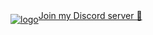 <a target="_blank" href="https://discord.gg/g8nqWjAAq2">
<img align="middle" alt="logo" src="https://github.com/dai-shi/react-tracked/raw/main/website/static/img/react-tracked-logo-animated1.svg">Join my Discord server 👋
</a>

<!--
**dai-shi/dai-shi** is a ✨ _special_ ✨ repository because its `README.md` (this file) appears on your GitHub profile.


![Snake animation](https://github.com/rafaballerini/rafaballerini/blob/output/github-contribution-grid-snake.svg)
